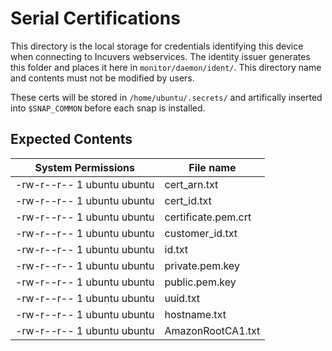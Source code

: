 # Serial Certifications
This directory is the local storage for credentials identifying this device when connecting to Incuvers webservices. The identity issuer generates this folder and places it here in `monitor/daemon/ident/`. This directory name and contents must not be modified by users.

These certs will be stored in `/home/ubuntu/.secrets/` and artifically inserted into `$SNAP_COMMON` before each snap is installed.

## Expected Contents
| System Permissions          | File name           |
|-----------------------------|---------------------|
| -rw-r--r-- 1 ubuntu ubuntu  | cert_arn.txt        |
| -rw-r--r-- 1 ubuntu ubuntu  | cert_id.txt         |
| -rw-r--r-- 1 ubuntu ubuntu  | certificate.pem.crt |
| -rw-r--r-- 1 ubuntu ubuntu  | customer_id.txt     |
| -rw-r--r-- 1 ubuntu ubuntu  | id.txt              |
| -rw-r--r-- 1 ubuntu ubuntu  | private.pem.key     |
| -rw-r--r-- 1 ubuntu ubuntu  | public.pem.key      |
| -rw-r--r-- 1 ubuntu ubuntu  | uuid.txt            |
| -rw-r--r-- 1 ubuntu ubuntu  | hostname.txt        |
| -rw-r--r-- 1 ubuntu ubuntu  | AmazonRootCA1.txt   |